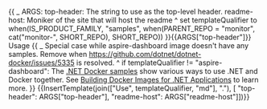 {{
    _ ARGS:
      top-header: The string to use as the top-level header.
      readme-host: Moniker of the site that will host the readme ^
    set templateQualifier to when(IS_PRODUCT_FAMILY,
        "samples",
        when(PARENT_REPO = "monitor", cat("monitor-", SHORT_REPO), SHORT_REPO))
}}{{ARGS["top-header"]}} Usage
{{ _ Special case while aspire-dashboard image doesn't have any samples. Remove when https://github.com/dotnet/dotnet-docker/issues/5335 is resolved. ^
if templateQualifier != "aspire-dashboard":
The [.NET Docker samples](https://github.com/dotnet/dotnet-docker/blob/main/samples/README.md) show various ways to use .NET and Docker together. See [Building Docker Images for .NET Applications](https://docs.microsoft.com/dotnet/core/docker/building-net-docker-images) to learn more.
}}
{{InsertTemplate(join(["Use", templateQualifier, "md"], "."),
  [ "top-header": ARGS["top-header"], "readme-host": ARGS["readme-host"]])}}
